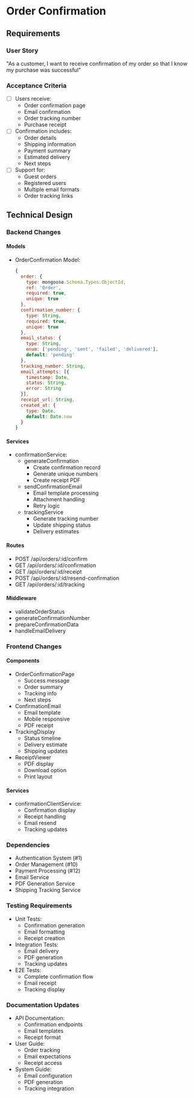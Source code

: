 # Order Confirmation

## Requirements
### User Story
"As a customer, I want to receive confirmation of my order so that I know my purchase was successful"

### Acceptance Criteria
- [ ] Users receive:
  - Order confirmation page
  - Email confirmation
  - Order tracking number
  - Purchase receipt
- [ ] Confirmation includes:
  - Order details
  - Shipping information
  - Payment summary
  - Estimated delivery
  - Next steps
- [ ] Support for:
  - Guest orders
  - Registered users
  - Multiple email formats
  - Order tracking links

## Technical Design

### Backend Changes
#### Models
- OrderConfirmation Model:
  ```javascript
  {
    order: {
      type: mongoose.Schema.Types.ObjectId,
      ref: 'Order',
      required: true,
      unique: true
    },
    confirmation_number: {
      type: String,
      required: true,
      unique: true
    },
    email_status: {
      type: String,
      enum: ['pending', 'sent', 'failed', 'delivered'],
      default: 'pending'
    },
    tracking_number: String,
    email_attempts: [{
      timestamp: Date,
      status: String,
      error: String
    }],
    receipt_url: String,
    created_at: {
      type: Date,
      default: Date.now
    }
  }
  ```

#### Services
- confirmationService:
  - generateConfirmation
    - Create confirmation record
    - Generate unique numbers
    - Create receipt PDF
  - sendConfirmationEmail
    - Email template processing
    - Attachment handling
    - Retry logic
  - trackingService
    - Generate tracking number
    - Update shipping status
    - Delivery estimates

#### Routes
- POST /api/orders/:id/confirm
- GET /api/orders/:id/confirmation
- GET /api/orders/:id/receipt
- POST /api/orders/:id/resend-confirmation
- GET /api/orders/:id/tracking

#### Middleware
- validateOrderStatus
- generateConfirmationNumber
- prepareConfirmationData
- handleEmailDelivery

### Frontend Changes
#### Components
- OrderConfirmationPage
  - Success message
  - Order summary
  - Tracking info
  - Next steps
- ConfirmationEmail
  - Email template
  - Mobile responsive
  - PDF receipt
- TrackingDisplay
  - Status timeline
  - Delivery estimate
  - Shipping updates
- ReceiptViewer
  - PDF display
  - Download option
  - Print layout

#### Services
- confirmationClientService:
  - Confirmation display
  - Receipt handling
  - Email resend
  - Tracking updates

### Dependencies
- Authentication System (#1)
- Order Management (#10)
- Payment Processing (#12)
- Email Service
- PDF Generation Service
- Shipping Tracking Service

### Testing Requirements
- Unit Tests:
  - Confirmation generation
  - Email formatting
  - Receipt creation
- Integration Tests:
  - Email delivery
  - PDF generation
  - Tracking updates
- E2E Tests:
  - Complete confirmation flow
  - Email receipt
  - Tracking display

### Documentation Updates
- API Documentation:
  - Confirmation endpoints
  - Email templates
  - Receipt format
- User Guide:
  - Order tracking
  - Email expectations
  - Receipt access
- System Guide:
  - Email configuration
  - PDF generation
  - Tracking integration 